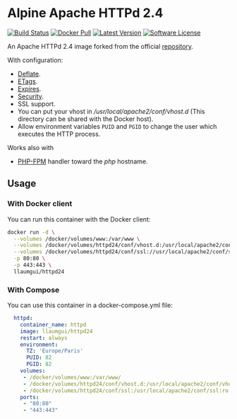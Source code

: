 # Alpine Apache HTTPd 2.4

[![Build Status][ico-ghactions]][link-ghactions]
[![Docker Pull][ico-docker]][link-docker]
[![Latest Version][ico-version]][link-docker]
[![Software License][ico-license]](LICENSE)

An Apache HTTPd 2.4 image forked from the official [repository](https://store.docker.com/images/httpd).

With configuration:

* [Deflate](https://github.com/llaumgui/docker-images/tree/master/httpd/2.4/conf.d/deflate.conf).
* [ETags](https://github.com/llaumgui/docker-images/tree/master/httpd/2.4/conf.d/etags.conf).
* [Expires](https://github.com/llaumgui/docker-images/tree/master/httpd/2.4/conf.d/expires.conf).
* [Security](https://github.com/llaumgui/docker-images/tree/master/httpd/2.4/conf.d/security.conf).
* SSL support.
* You can put your vhost in _/usr/local/apache2/conf/vhost.d_ (This directory can be shared with the Docker host).
* Allow environment variables `PUID` and `PGID` to change the user which executes the HTTP process.

Works also with

* [PHP-FPM](https://github.com/llaumgui/docker-images/tree/master/httpd/2.4/conf.d/php.conf) handler toward the _php_ hostname.

## Usage

### With Docker client

You can run this container with the Docker client:

~~~bash
docker run -d \
  --volumes /docker/volumes/www:/var/www \
  --volumes /docker/volumes/httpd24/conf/vhost.d:/usr/local/apache2/conf/vhost.d:ro \
  --volumes /docker/volumes/httpd24/conf/ssl://usr/local/apache2/conf/ssl:ro \
  -p 80:80 \
  -p 443:443 \
  llaumgui/httpd24
~~~

### With Compose

You can use this container in a docker-compose.yml file:

~~~yaml
  httpd:
    container_name: httpd
    image: llaumgui/httpd24
    restart: always
    environment:
      TZ: 'Europe/Paris'
      PUID: 82
      PGID: 82
    volumes:
     - /docker/volumes/www:/var/www/
     - /docker/volumes/httpd24/conf/vhost.d:/usr/local/apache2/conf/vhost.d:ro
     - /docker/volumes/httpd24/conf/ssl:/usr/local/apache2/conf/ssl:ro
    ports:
     - "80:80"
     - "443:443"
~~~

[ico-docker]: https://img.shields.io/docker/pulls/llaumgui/httpd?color=%2496ed&logo=docker&style=flat-square
[link-docker]: https://hub.docker.com/r/llaumgui/httpd
[ico-ghactions]: https://img.shields.io/github/actions/workflow/status/llaumgui/docker-images-httpd/devops.yml?style=flat-square&logo=github&label=CI/CD
[link-ghactions]: https://github.com/llaumgui/docker-images-httpd/actions
[ico-version]: https://img.shields.io/docker/v/llaumgui/httpd?sort=semver&color=%2496ed&logo=docker&style=flat-square
[ico-license]: https://img.shields.io/github/license/llaumgui/docker-images-httpd?style=flat-square
